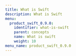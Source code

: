 ```yaml
---
title: What is Swift
description: What is Swift
menu:
  product_swift_0.9.0:
    identifier: what-is-swift
    parent: concepts
    name: What is swift
    weight: 10
menu_name: product_swift_0.9.0
---
```

